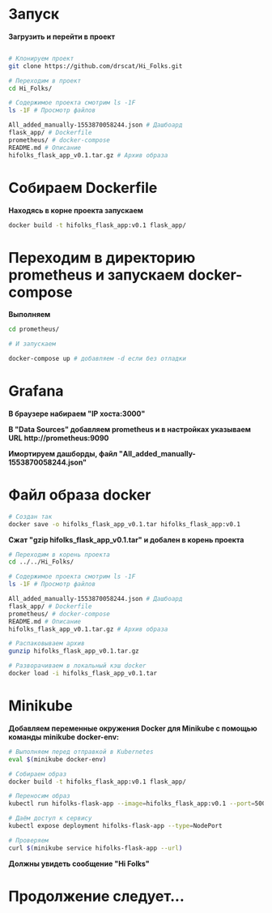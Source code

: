 # Запуск

**Загрузить и перейти в проект**

```sh

# Клонируем проект
git clone https://github.com/drscat/Hi_Folks.git

# Переходим в проект
cd Hi_Folks/

# Содержимое проекта смотрим ls -1F
ls -1F # Просмотр файлов

All_added_manually-1553870058244.json # Дашбоард
flask_app/ # Dockerfile
prometheus/ # docker-compose
README.md # Описание
hifolks_flask_app_v0.1.tar.gz # Архив образа
```

# Собираем Dockerfile

**Находясь в корне проекта запускаем**

```sh
docker build -t hifolks_flask_app:v0.1 flask_app/
```

# Переходим в директорию prometheus и запускаем docker-compose

**Выполняем**
```sh
cd prometheus/

# И запускаем

docker-compose up # добавляем -d если без отладки

```

# Grafana

**В браузере набираем "IP хоста:3000"**

**В "Data Sources" добавляем prometheus и в настройках указываем URL http://prometheus:9090**

**Имортируем дашборды, файл "All_added_manually-1553870058244.json"**


<!-- docker run -d -p 5000:5000 hifolks_flask_app:v0.1
docker run -itd --network=prometheus_two_monitor-net -d -p 5000:5000 hifolks_flask_app:v0.1 -->

# Файл образа docker 

```sh
# Создан так 
docker save -o hifolks_flask_app_v0.1.tar hifolks_flask_app:v0.1
```
**Сжат "gzip hifolks_flask_app_v0.1.tar" и добален в корень проекта**  

```sh
# Переходим в корень проекта
cd ../../Hi_Folks/

# Содержимое проекта смотрим ls -1F
ls -1F # Просмотр файлов

All_added_manually-1553870058244.json # Дашбоард
flask_app/ # Dockerfile
prometheus/ # docker-compose
README.md # Описание
hifolks_flask_app_v0.1.tar.gz # Архив образа

# Распаковываем архив
gunzip hifolks_flask_app_v0.1.tar.gz

# Разворачиваем в локальный кэш docker
docker load -i hifolks_flask_app_v0.1.tar

```

# Minikube

**Добавляем переменные окружения Docker для Minikube с помощью команды minikube docker-env:**

```sh
# Выполняем перед отправкой в Kubernetes
eval $(minikube docker-env)

# Собираем образ
docker build -t hifolks_flask_app:v0.1 flask_app/

# Переносим образ
kubectl run hifolks-flask-app --image=hifolks_flask_app:v0.1 --port=5000

# Даём доступ к сервису
kubectl expose deployment hifolks-flask-app --type=NodePort

# Проверяем
curl $(minikube service hifolks-flask-app --url)
```

**Должны увидеть сообщение "Hi Folks"**



# Продолжение следует...


<!-- docker image tag hifolks_flask_app:v0.1 $(minikube ip):30500/hifolks_flas
k_app:v0.1 -->

<!-- docker run -d -p 5000:5000 hifolks_flask_app:v0.1
docker run -itd --network=prometheus_two_monitor-net -d -p 5000:5000 hifolks_flask_app:v0.1 -->
